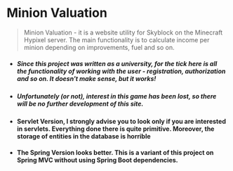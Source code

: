 # Minion Valuation

> Minion Valuation - it is a website utility for Skyblock on the Minecraft Hypixel server. The main functionality is to calculate income per minion depending on improvements, fuel and so on.

* ##### Since this project was written as a university, for the tick here is all the functionality of working with the user - registration, authorization and so on. It doesn't make sense, but it works!

* ##### Unfortunately (or not), interest in this game has been lost, so there will be no further development of this site.

- #### Servlet Version, I strongly advise you to look only if you are interested in servlets. Everything done there is quite primitive. Moreover, the storage of entities in the database is horrible

- #### The Spring Version looks better. This is a variant of this project on Spring MVC without using Spring Boot dependencies.
